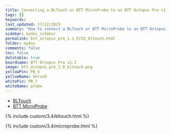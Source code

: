 ```yaml
---
title: Connecting a BLTouch or BTT MicroProbe to an BTT Octopus Pro v1.1
tags: []
keywords: 
last_updated: 27/12/2023
summary: "How to connect a BLTouch or BTT MicroProbe to an BTT Octopus Pro v1.1"
sidebar: mydoc_sidebar
permalink: btt_octopus_pro_1.1_h723_bltouch.html
folder: mydoc
comments: false
toc: false
datatable: true
boardname: BTT Octopus Pro v1.1
image: btt_octopus_pro_1.0_bltouch.png
yellowPin: PB_6
yellowName: Servo0
whitePin: PB_7
whiteName: probe
---
```


<ul id="profileTabs" class="nav nav-tabs">
  <li class="active"><a class="noCrossRef" href="#bltouch" data-toggle="tab">BLTouch</a></li>  
	<li><a class="noCrossRef" href="#micro" data-toggle="tab">BTT MicroProbe</a></li>
</ul>
  <div class="tab-content">
<div role="tabpanel" class="tab-pane active" id="bltouch" markdown="1">

{% include custom/3.4/bltouch.html %}

</div>

<div role="tabpanel" class="tab-pane" id="micro" markdown="1">

{% include custom/3.4/microprobe.html %}

</div>

</div>
